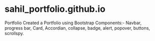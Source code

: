 # sahil_portfolio.github.io
Portfolio
Created a Portfolio using Bootstrap Components:-
Navbar,
progress bar,
Card,
Accordian,
collapse,
badge,
alert,
popover,
buttons,
scrollspy.
